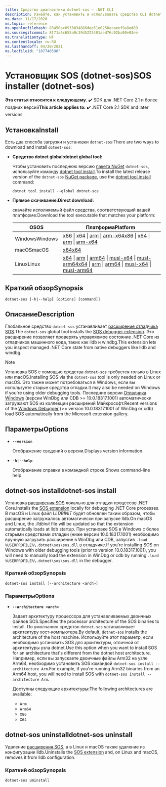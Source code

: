 ```yaml
---
title: Средство диагностики dotnet-sos — .NET CLI
description: Узнайте, как установить и использовать средство CLI dotnet-sos для управления расширением отладчика SOS, которое используется с собственными отладчиками в Windows и Linux.
ms.date: 11/17/2020
ms.topic: reference
ms.openlocfilehash: 83458ac0933034886dee51e0258acaeef9a8ed89
ms.sourcegitcommit: 8f71a6c655a9c39d5223401aed76c02ba00e03ee
ms.translationtype: HT
ms.contentlocale: ru-RU
ms.lasthandoff: 04/20/2021
ms.locfileid: "107740596"
---
```

# <a name="sos-installer-dotnet-sos"></a><span data-ttu-id="7f203-103">Установщик SOS (dotnet-sos)</span><span class="sxs-lookup"><span data-stu-id="7f203-103">SOS installer (dotnet-sos)</span></span>

<span data-ttu-id="7f203-104">**Эта статья относится к следующему.** ✔️ SDK для .NET Core 2.1 и более поздних версий</span><span class="sxs-lookup"><span data-stu-id="7f203-104">**This article applies to:** ✔️ .NET Core 2.1 SDK and later versions</span></span>

## <a name="install"></a><span data-ttu-id="7f203-105">Установка</span><span class="sxs-lookup"><span data-stu-id="7f203-105">Install</span></span>

<span data-ttu-id="7f203-106">Есть два способа загрузки и установки `dotnet-sos`:</span><span class="sxs-lookup"><span data-stu-id="7f203-106">There are two ways to download and install `dotnet-sos`:</span></span>

- <span data-ttu-id="7f203-107">**Средство dotnet global:**</span><span class="sxs-lookup"><span data-stu-id="7f203-107">**dotnet global tool:**</span></span>

  <span data-ttu-id="7f203-108">Чтобы установить последнюю версию [пакета NuGet](https://www.nuget.org/packages/dotnet-sos) `dotnet-sos`, используйте команду [dotnet tool install](../tools/dotnet-tool-install.md).</span><span class="sxs-lookup"><span data-stu-id="7f203-108">To install the latest release version of the `dotnet-sos` [NuGet package](https://www.nuget.org/packages/dotnet-sos), use the [dotnet tool install](../tools/dotnet-tool-install.md) command:</span></span>

  ```dotnetcli
  dotnet tool install --global dotnet-sos
  ```

- <span data-ttu-id="7f203-109">**Прямое скачивание:**</span><span class="sxs-lookup"><span data-stu-id="7f203-109">**Direct download:**</span></span>

  <span data-ttu-id="7f203-110">скачайте исполняемый файл средства, соответствующий вашей платформе:</span><span class="sxs-lookup"><span data-stu-id="7f203-110">Download the tool executable that matches your platform:</span></span>

  | <span data-ttu-id="7f203-111">OS</span><span class="sxs-lookup"><span data-stu-id="7f203-111">OS</span></span>  | <span data-ttu-id="7f203-112">Платформа</span><span class="sxs-lookup"><span data-stu-id="7f203-112">Platform</span></span> |
  | --- | -------- |
  | <span data-ttu-id="7f203-113">Windows</span><span class="sxs-lookup"><span data-stu-id="7f203-113">Windows</span></span> | <span data-ttu-id="7f203-114">[x86](https://aka.ms/dotnet-sos/win-x86) \| [x64](https://aka.ms/dotnet-sos/win-x64) \| [arm](https://aka.ms/dotnet-sos/win-arm) \| [arm-x64](https://aka.ms/dotnet-sos/win-arm64)</span><span class="sxs-lookup"><span data-stu-id="7f203-114">[x86](https://aka.ms/dotnet-sos/win-x86) \| [x64](https://aka.ms/dotnet-sos/win-x64) \| [arm](https://aka.ms/dotnet-sos/win-arm) \| [arm-x64](https://aka.ms/dotnet-sos/win-arm64)</span></span> |
  | <span data-ttu-id="7f203-115">macOS</span><span class="sxs-lookup"><span data-stu-id="7f203-115">macOS</span></span>   | [<span data-ttu-id="7f203-116">x64</span><span class="sxs-lookup"><span data-stu-id="7f203-116">x64</span></span>](https://aka.ms/dotnet-sos/osx-x64) |
  | <span data-ttu-id="7f203-117">Linux</span><span class="sxs-lookup"><span data-stu-id="7f203-117">Linux</span></span>   | <span data-ttu-id="7f203-118">[x64](https://aka.ms/dotnet-sos/linux-x64) \| [arm](https://aka.ms/dotnet-sos/linux-arm) \| [arm64](https://aka.ms/dotnet-sos/linux-arm64) \| [musl-x64](https://aka.ms/dotnet-sos/linux-musl-x64) \| [musl-arm64](https://aka.ms/dotnet-sos/linux-musl-arm64)</span><span class="sxs-lookup"><span data-stu-id="7f203-118">[x64](https://aka.ms/dotnet-sos/linux-x64) \| [arm](https://aka.ms/dotnet-sos/linux-arm) \| [arm64](https://aka.ms/dotnet-sos/linux-arm64) \| [musl-x64](https://aka.ms/dotnet-sos/linux-musl-x64) \| [musl-arm64](https://aka.ms/dotnet-sos/linux-musl-arm64)</span></span> |

## <a name="synopsis"></a><span data-ttu-id="7f203-119">Краткий обзор</span><span class="sxs-lookup"><span data-stu-id="7f203-119">Synopsis</span></span>

```console
dotnet-sos [-h|--help] [options] [command]]
```

## <a name="description"></a><span data-ttu-id="7f203-120">Описание</span><span class="sxs-lookup"><span data-stu-id="7f203-120">Description</span></span>

<span data-ttu-id="7f203-121">Глобальное средство `dotnet-sos` устанавливает [расширение отладчика SOS](sos-debugging-extension.md).</span><span class="sxs-lookup"><span data-stu-id="7f203-121">The `dotnet-sos` global tool installs the [SOS debugger extension](sos-debugging-extension.md).</span></span> <span data-ttu-id="7f203-122">Это расширение позволяет проверять управляемое состояние .NET Core из отладчиков машинного кода, таких как lldb и windbg.</span><span class="sxs-lookup"><span data-stu-id="7f203-122">This extension lets you inspect managed .NET Core state from native debuggers like lldb and windbg.</span></span>

> [!NOTE]
> <span data-ttu-id="7f203-123">Установка SOS с помощью средства `dotnet-sos` требуется только в Linux или macOS.</span><span class="sxs-lookup"><span data-stu-id="7f203-123">Installing SOS via the `dotnet-sos` tool is only needed on Linux or macOS.</span></span>  <span data-ttu-id="7f203-124">Это также может потребоваться в Windows, если вы используете старые средства отладки.</span><span class="sxs-lookup"><span data-stu-id="7f203-124">It may also be needed on Windows if you're using older debugging tools.</span></span> <span data-ttu-id="7f203-125">Последние версии [Отладчика Windows](/windows-hardware/drivers/debugger/debugger-download-tools) (версии WinDbg или CDB >= 10.0.18317.1001) автоматически загружают SOS из коллекции расширений Майкрософт.</span><span class="sxs-lookup"><span data-stu-id="7f203-125">Recent versions of the [Windows Debugger](/windows-hardware/drivers/debugger/debugger-download-tools) (>= version 10.0.18317.1001 of WinDbg or cdb) load SOS automatically from the Microsoft extension gallery.</span></span>  

## <a name="options"></a><span data-ttu-id="7f203-126">Параметры</span><span class="sxs-lookup"><span data-stu-id="7f203-126">Options</span></span>

- **`--version`**

  <span data-ttu-id="7f203-127">Отображение сведений о версии.</span><span class="sxs-lookup"><span data-stu-id="7f203-127">Displays version information.</span></span>

- **`-h|--help`**

  <span data-ttu-id="7f203-128">Отображение справки в командной строке.</span><span class="sxs-lookup"><span data-stu-id="7f203-128">Shows command-line help.</span></span>

## <a name="dotnet-sos-install"></a><span data-ttu-id="7f203-129">dotnet-sos install</span><span class="sxs-lookup"><span data-stu-id="7f203-129">dotnet-sos install</span></span>

<span data-ttu-id="7f203-130">Установка [расширения SOS](sos-debugging-extension.md) локально для отладки процессов .NET Core.</span><span class="sxs-lookup"><span data-stu-id="7f203-130">Installs the [SOS extension](sos-debugging-extension.md) locally for debugging .NET Core processes.</span></span> <span data-ttu-id="7f203-131">В macOS и Linux файл *LLDBINIT* будет обновлен таким образом, чтобы расширение загружалось автоматически при запуске lldb.</span><span class="sxs-lookup"><span data-stu-id="7f203-131">On macOS and Linux, the *.lldbinit* file will be updated so that the extension automatically loads at lldb startup.</span></span> <span data-ttu-id="7f203-132">При установке SOS в Windows с более старыми средствами отладки (ниже версии 10.0.18317.1001) необходимо вручную загрузить расширение в WinDbg или CDB, запустив `.load %USERPROFILE%\.dotnet\sos\sos.dll` в отладчике.</span><span class="sxs-lookup"><span data-stu-id="7f203-132">If you're installing SOS on Windows with older debugging tools (prior to version 10.0.18317.1001), you will need to manually load the extension in WinDbg or cdb by running `.load %USERPROFILE%\.dotnet\sos\sos.dll` in the debugger.</span></span>

### <a name="synopsis"></a><span data-ttu-id="7f203-133">Краткий обзор</span><span class="sxs-lookup"><span data-stu-id="7f203-133">Synopsis</span></span>

```console
dotnet-sos install [--architecture <arch>]
```

### <a name="options"></a><span data-ttu-id="7f203-134">Параметры</span><span class="sxs-lookup"><span data-stu-id="7f203-134">Options</span></span>

- **`--architecture <arch>`**

  <span data-ttu-id="7f203-135">Задает архитектуру процессора для устанавливаемых двоичных файлов SOS.</span><span class="sxs-lookup"><span data-stu-id="7f203-135">Specifies the processor architecture of the SOS binaries to install.</span></span> <span data-ttu-id="7f203-136">По умолчанию средство `dotnet-sos` устанавливает архитектуру хост-компьютера.</span><span class="sxs-lookup"><span data-stu-id="7f203-136">By default, `dotnet-sos` installs the architecture of the host machine.</span></span> <span data-ttu-id="7f203-137">Используйте этот параметр, если необходимо установить SOS для архитектуры, отличной от архитектуры узла dotnet.</span><span class="sxs-lookup"><span data-stu-id="7f203-137">Use this option when you want to install SOS for an architecture that's different from the dotnet host architecture.</span></span> <span data-ttu-id="7f203-138">Например, если вы запускаете двоичные файлы Arm32 на узле Arm64, необходимо установить SOS командой `dotnet-sos install --architecture Arm`.</span><span class="sxs-lookup"><span data-stu-id="7f203-138">For example, if you're running Arm32 binaries from an Arm64 host, you will need to install SOS with `dotnet-sos install --architecture Arm`.</span></span>

  <span data-ttu-id="7f203-139">Доступны следующие архитектуры:</span><span class="sxs-lookup"><span data-stu-id="7f203-139">The following architectures are available:</span></span>

  - `Arm`
  - `Arm64`
  - `X86`
  - `X64`

## <a name="dotnet-sos-uninstall"></a><span data-ttu-id="7f203-140">dotnet-sos uninstall</span><span class="sxs-lookup"><span data-stu-id="7f203-140">dotnet-sos uninstall</span></span>

<span data-ttu-id="7f203-141">Удаление [расширения SOS](sos-debugging-extension.md), а в Linux и macOS также удаление из конфигурации lldb.</span><span class="sxs-lookup"><span data-stu-id="7f203-141">Uninstalls the [SOS extension](sos-debugging-extension.md) and, on Linux and macOS, removes it from lldb configuration.</span></span>

### <a name="synopsis"></a><span data-ttu-id="7f203-142">Краткий обзор</span><span class="sxs-lookup"><span data-stu-id="7f203-142">Synopsis</span></span>

```console
dotnet-sos uninstall
```
